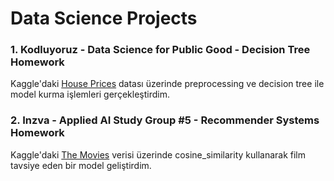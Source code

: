 # Data Science Projects
### 1. **Kodluyoruz - Data Science for Public Good - Decision Tree Homework**
    
Kaggle'daki [House Prices](https://www.kaggle.com/c/house-prices-advanced-regression-techniques/data) datası üzerinde preprocessing ve decision tree ile model kurma işlemleri gerçekleştirdim. 

### 2. **Inzva - Applied AI Study Group #5 - Recommender Systems Homework**
    
Kaggle'daki [The Movies](https://www.kaggle.com/rounakbanik/the-movies-dataset/data) verisi üzerinde cosine_similarity kullanarak film tavsiye eden bir model geliştirdim. 
